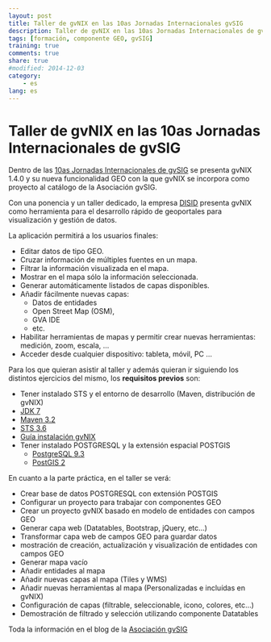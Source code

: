 ```yaml
---
layout: post
title: Taller de gvNIX en las 10as Jornadas Internacionales gvSIG
description: Taller de gvNIX en las 10as Jornadas Internacionales de gvSIG
tags: [formación, componente GEO, gvSIG]
training: true
comments: true
share: true
#modified: 2014-12-03
category:
    - es
lang: es
---
```


# Taller de gvNIX en las 10as Jornadas Internacionales de gvSIG

Dentro de las [10as Jornadas Internacionales de gvSIG](http://www.gvsig.org/web/community/events/jornadas-gvsig/10as)
se presenta gvNIX 1.4.0 y su nueva funcionalidad GEO con la que gvNIX se incorpora como proyecto
al catálogo de la Asociación gvSIG.

Con una ponencia y un taller dedicado, la empresa [DISID](http://www.disid.com)
presenta gvNIX como herramienta para el desarrollo rápido de geoportales
para visualización y gestión de datos.

La aplicación permitirá a los usuarios finales:

-   Editar datos de tipo GEO.
-   Cruzar información de múltiples fuentes en un mapa.
-   Filtrar la información visualizada en el mapa.
-   Mostrar en el mapa sólo la información seleccionada.
-   Generar automáticamente listados de capas disponibles.
-   Añadir fácilmente nuevas capas:
    -   Datos de entidades
    -   Open Street Map (OSM),
    -   GVA IDE
    -   etc.
-   Habilitar herramientas de mapas y permitir crear nuevas
    herramientas: medición, zoom, escala, …
-   Acceder desde cualquier dispositivo: tableta, móvil, PC …


Para los que quieran asistir al taller y además quieran ir siguiendo los
distintos ejercicios del mismo, los **requisitos previos** son:

* Tener instalado STS y el entorno de desarrollo (Maven, distribución de gvNIX)
* [JDK 7](http://www.oracle.com/technetwork/java/javase/downloads/jdk7-downloads-1880260.html)
* [Maven 3.2](http://maven.apache.org/download.cgi)
* [STS 3.6](https://spring.io/tools/sts/all)
* [Guía instalación gvNIX](https://github.com/DISID/gvnix-samples/blob/master/INSTALL-gvNIX.adoc)
* Tener instalado POSTGRESQL y la extensión espacial POSTGIS
  * [PostgreSQL 9.3](http://www.postgresql.org/download/)
  * [PostGIS 2](http://postgis.net/install)

En cuanto a la parte práctica, en el taller se verá:

* Crear base de datos POSTGRESQL con extensión POSTGIS
* Configurar un proyecto para trabajar con componentes GEO
* Crear un proyecto gvNIX basado en modelo de entidades con campos GEO
* Generar capa web (Datatables, Bootstrap, jQuery, etc…)
* Transformar capa web de campos GEO para guardar datos
* mostración de creación, actualización y visualización de entidades con campos GEO
* Generar mapa vacío
* Añadir entidades al mapa
* Añadir nuevas capas al mapa (Tiles y WMS)
* Añadir nuevas herramientas al mapa (Personalizadas e incluídas en gvNIX)
* Configuración de capas (filtrable, seleccionable, icono, colores, etc…)
* Demostración de filtrado y selección utilizando componente Datatables

Toda la información en el blog de la [Asociación gvSIG](http://blog.gvsig.org/2014/11/04/10as-jornadas-int-gvsig-taller-de-gvnix/)


